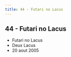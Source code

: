 ```yaml
---
title: 44 - Futari no Lacus
---
```


44 - Futari no Lacus
--------------------

* Futari no Lacus
* Deux Lacus
* 20 aout 2005
